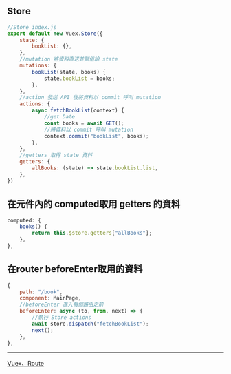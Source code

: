 ## Store
```js
//Store index.js
export default new Vuex.Store({
    state: {
        bookList: {},
    },
    //mutation 將資料直送並賦值給 state
    mutations: {
        bookList(state, books) {
            state.bookList = books;
        },
    },
    //action 發送 API 後將資料以 commit 呼叫 mutation
    actions: {
        async fetchBookList(context) {
            //get Date
            const books = await GET();
            //將資料以 commit 呼叫 mutation
            context.commit("bookList", books);
        },
    },
    //getters 取得 state 資料
    getters: {
        allBooks: (state) => state.bookList.list,
    },
})
```
## 在元件內的 computed取用 getters 的資料
```js
computed: {
    books() {
        return this.$store.getters["allBooks"];
    },
},
```


## 在router beforeEnter取用的資料
```.js
{
    path: "/book",
    component: MainPage,
    //beforeEnter 進入每個路由之前
    beforeEnter: async (to, from, next) => {
        //執行 Store actions
        await store.dispatch("fetchBookList");
        next();
    },
},
```


---
[Vuex、Route](https://ithelp.ithome.com.tw/articles/10278272)<br>